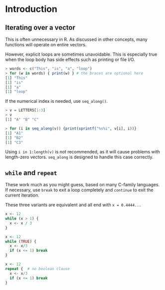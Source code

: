# Introduction

## Iterating over a vector

This is often unnecessary in R. 
As discussed in other concepts, many functions will operate on entire vectors.

However, explicit loops are sometimes unavoidable.
This is especially true when the loop body has side effects such as printing or file I/O.

```R
> words <- c("This", "is", "a", "loop")
> for (w in words) { print(w) } # the braces are optional here
[1] "This"
[1] "is"
[1] "a"
[1] "loop"
```

If the numerical index is needed, use `seq_along()`.

```R
> v = LETTERS[1:3]
> v
[1] "A" "B" "C"

> for (i in seq_along(v)) {print(sprintf("%s%i", v[i], i))}
[1] "A1"
[1] "B2"
[1] "C3"
```

Using `i in 1:length(v)` is not recommended, as it will cause problems with length-zero vectors. 
`seq_along` is designed to handle this case correctly.

## `while` and `repeat`

These work much as you might guess, based on many C-family languages.
If necessary, use `break` to exit a loop completely and `continue` to exit the current iteration.

These three variants are equivalent and all end with `x = 0.4444...`

```R
x <- 12
while (x > 1) {
  x <- x / 3
}

x <- 12
while (TRUE) {
  x <- x/3
  if (x <= 1) break
}

x <- 12
repeat {  # no boolean clause 
  x <- x/3
  if (x <= 1) break
}
```
